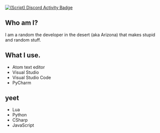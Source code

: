 [![(Script) Discord Activity Badge](https://badgen.net/badge/Playing%20Game/Rec%20Room%2C%2041%20minutes%20elapsed.?color=61d800&labelColor=00cd90&icon=discord)](https://github.com/DevXternal/DevXternal)

## Who am I?
I am a random the developer in the desert (aka Arizona) that makes stupid and random stuff.
## What I use.
- Atom text editor
- Visual Studio
- Visual Studio Code
- PyCharm
## yeet
- Lua
- Python
- CSharp
- JavaScript

